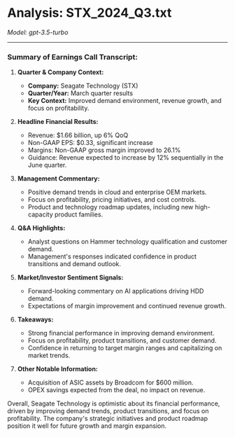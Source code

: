 # Analysis: STX_2024_Q3.txt

*Model: gpt-3.5-turbo*

---

### Summary of Earnings Call Transcript:

1. **Quarter & Company Context:**
   - **Company:** Seagate Technology (STX)
   - **Quarter/Year:** March quarter results
   - **Key Context:** Improved demand environment, revenue growth, and focus on profitability.

2. **Headline Financial Results:**
   - Revenue: $1.66 billion, up 6% QoQ
   - Non-GAAP EPS: $0.33, significant increase
   - Margins: Non-GAAP gross margin improved to 26.1%
   - Guidance: Revenue expected to increase by 12% sequentially in the June quarter.

3. **Management Commentary:**
   - Positive demand trends in cloud and enterprise OEM markets.
   - Focus on profitability, pricing initiatives, and cost controls.
   - Product and technology roadmap updates, including new high-capacity product families.

4. **Q&A Highlights:**
   - Analyst questions on Hammer technology qualification and customer demand.
   - Management's responses indicated confidence in product transitions and demand outlook.

5. **Market/Investor Sentiment Signals:**
   - Forward-looking commentary on AI applications driving HDD demand.
   - Expectations of margin improvement and continued revenue growth.

6. **Takeaways:**
   - Strong financial performance in improving demand environment.
   - Focus on profitability, product transitions, and customer demand.
   - Confidence in returning to target margin ranges and capitalizing on market trends.

7. **Other Notable Information:**
   - Acquisition of ASIC assets by Broadcom for $600 million.
   - OPEX savings expected from the deal, no impact on revenue.

Overall, Seagate Technology is optimistic about its financial performance, driven by improving demand trends, product transitions, and focus on profitability. The company's strategic initiatives and product roadmap position it well for future growth and margin expansion.